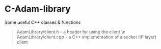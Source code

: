 # C-Adam-library
Some useful C++ classes &amp; functions

>AdamLibrary/client.h - a header for using the client \n
>AdamLibrary/client.cpp - a C++ implementation of a socket (IP layer) client
